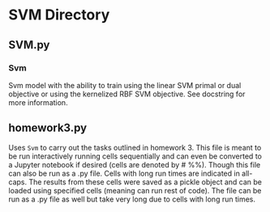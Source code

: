 # SVM Directory

## SVM.py
### Svm
Svm model with the ability to train using the linear SVM primal or dual objective or using the kernelized RBF SVM objective.
See docstring for more information.

## homework3.py
Uses `Svm` to carry out the tasks outlined in homework 3.
This file is meant to be run interactively running cells sequentially and can even be converted to a Jupyter notebook if desired (cells are denoted by # %%).
Though this file can also be run as a .py file.
Cells with long run times are indicated in all-caps.
The results from these cells were saved as a pickle object and can be loaded using specified cells (meaning can run rest of code).
The file can be run as a .py file as well but take very long due to cells with long run times.